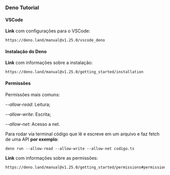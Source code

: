 ### Deno Tutorial
#### VSCode
**Link** com configurações para o VSCode:

    https://deno.land/manual@v1.25.0/vscode_deno
#### Instalação do Deno
**Link** com informações sobre a instalação:

    https://deno.land/manual@v1.25.0/getting_started/installation
#### Permissões
Permissões mais comuns:

*--allow-read*: Leitura;

*--allow-write*: Escrita; 

*--allow-net*: Acesso a net.

Para rodar via terminal código que lê e escreve em um arquivo e faz fetch de uma API **por exemplo**:

    deno run --allow-read --allow-write --allow-net codigo.ts 
**Link** com informações sobre as permissões:
    
    https://deno.land/manual@v1.25.0/getting_started/permissions#permissions
